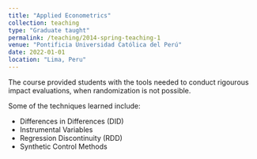 ```yaml
---
title: "Applied Econometrics"
collection: teaching
type: "Graduate taught"
permalink: /teaching/2014-spring-teaching-1
venue: "Pontificia Universidad Católica del Perú"
date: 2022-01-01
location: "Lima, Peru"
---
```


The course provided students with the tools needed to conduct rigourous impact evaluations, when randomization is not possible. 

Some of the techniques learned include:

- Differences in Differences (DID)
- Instrumental Variables
- Regression Discontinuity (RDD)
- Synthetic Control Methods

